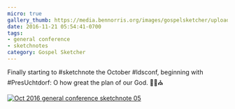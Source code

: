 ```yaml
---
micro: true
gallery_thumb: https://media.bennorris.org/images/gospelsketcher/uploads/2018/48cdbaacae.jpg
date: 2016-11-21 05:54:41-0700
tags:
- general conference
- sketchnotes
category: Gospel Sketcher
---
```


Finally starting to #sketchnote the October #ldsconf, beginning with #PresUchtdorf: O how great the plan of our God. ✍🏼⛪️

[![Oct 2016 general conference sketchnote 05](https://media.bennorris.org/images/gospelsketcher/uploads/2018/48cdbaacae.jpg)](https://media.bennorris.org/images/gospelsketcher/uploads/2018/48cdbaacae.jpg)